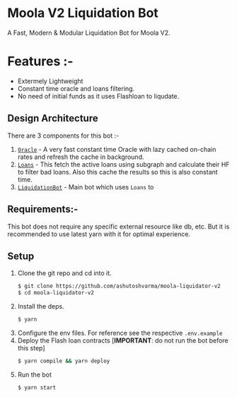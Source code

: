 # Moola V2 Liquidation Bot
A Fast, Modern & Modular Liquidation Bot for Moola V2.

# Features :-
- Extermely Lightweight
- Constant time oracle and loans filtering.
- No need of initial funds as it uses Flashloan to liqudate. 

## Design Architecture

There are 3 components for this bot :-

1. [`Oracle`](./packages/bot/src/oracle.ts) - A very fast constant time Oracle with lazy cached on-chain rates and refresh the cache in background.
2. [`Loans`](./packages/bot/src/loans.ts) - This fetch the active loans using subgraph and calculate their HF to filter bad loans. Also this cache the results so this is also constant time.
3. [`LiquidationBot`](./packages/bot/src/bot.ts) - Main bot which uses `Loans` to

## Requirements:-

This bot does not require any specific external resource like db, etc.
But it is recommended to use latest yarn with it for optimal experience.

## Setup

1. Clone the git repo and cd into it.
   ```bash
   $ git clone https://github.com/ashutoshvarma/moola-liquidator-v2
   $ cd moola-liquidator-v2
   ```
2. Install the deps.
   ```bash
   $ yarn
   ```
3. Configure the env files. For reference see the respective `.env.example`
4. Deploy the Flash loan contracts [**IMPORTANT**: do not run the bot before this step]
   ```bash
   $ yarn compile && yarn deploy
   ```
5. Run the bot
   ```
   $ yarn start
   ```
